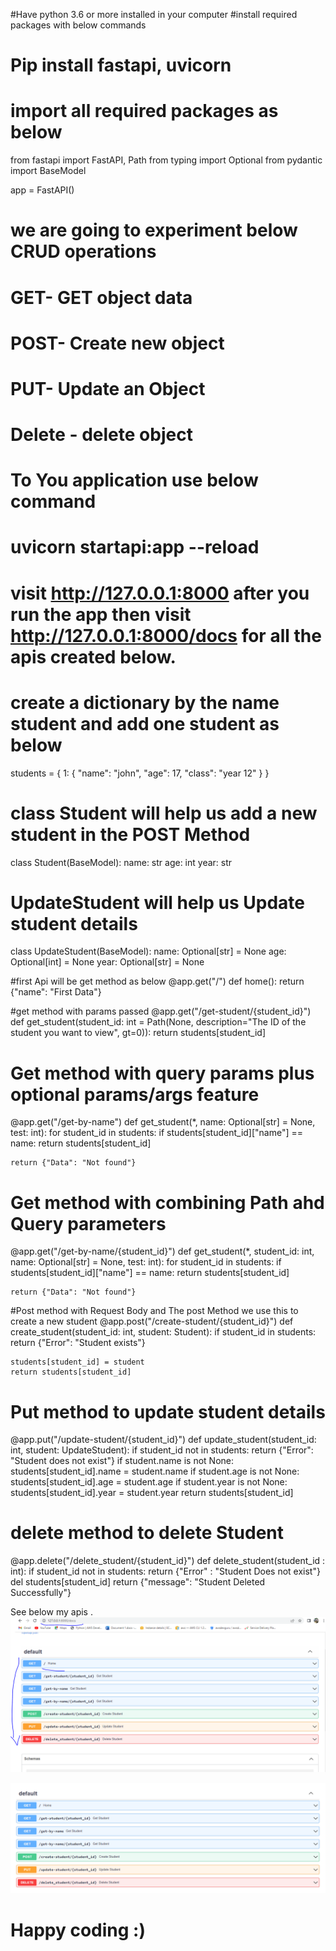 #Have python 3.6 or more installed in your computer
#install required packages with below commands
# Pip install fastapi, uvicorn

# import all required packages as below
from fastapi import FastAPI, Path
from typing import Optional
from pydantic import BaseModel


app = FastAPI()
# we are going to experiment below CRUD operations
# GET- GET object data
# POST- Create new object
# PUT- Update an Object
# Delete - delete object

# To You application use below command 
# uvicorn startapi:app --reload
# visit  http://127.0.0.1:8000 after you run the app then visit  http://127.0.0.1:8000/docs for all the apis created below.



# create a dictionary by the name student and add one student as below
students = {
    1: {
        "name": "john",
        "age": 17,
        "class": "year 12"
    }
}


# class Student will help us add a new student in the POST Method
class Student(BaseModel):
    name: str
    age: int
    year: str

# UpdateStudent will help us Update student details 
class UpdateStudent(BaseModel):
    name: Optional[str] = None
    age: Optional[int] = None
    year: Optional[str] = None


#first Api will be get method as below
@app.get("/")
def home():
    return {"name": "First Data"}


#get method with params passed 
@app.get("/get-student/{student_id}")
def get_student(student_id: int = Path(None, description="The ID of the student you want to view", gt=0)):
    return students[student_id]


# Get method with query params plus optional params/args feature

@app.get("/get-by-name")
def get_student(*, name: Optional[str] = None, test: int):
    for student_id in students:
        if students[student_id]["name"] == name:
            return students[student_id]

    return {"Data": "Not found"}


# Get method with combining Path ahd Query parameters

@app.get("/get-by-name/{student_id}")
def get_student(*, student_id: int, name: Optional[str] = None, test: int):
    for student_id in students:
        if students[student_id]["name"] == name:
            return students[student_id]

    return {"Data": "Not found"}


#Post method with Request Body and The post Method we use this to create a new student 
@app.post("/create-student/{student_id}")
def create_student(student_id: int, student: Student):
    if student_id in students:
        return {"Error": "Student exists"}

    students[student_id] = student
    return students[student_id] 


# Put method to update student details
@app.put("/update-student/{student_id}")
def update_student(student_id: int, student: UpdateStudent):
    if student_id not in students:
        return {"Error": "Student does not exist"}
    if student.name is not None:
        students[student_id].name = student.name
    if student.age is not None:
        students[student_id].age = student.age
    if student.year is not None:
        students[student_id].year = student.year
    return students[student_id]

# delete method to delete Student 

@app.delete("/delete_student/{student_id}")
def delete_student(student_id : int):
    if student_id not in students:
        return {"Error" : "Student Does not exist"}
    del students[student_id]
    return {"message": "Student Deleted Successfully"}

See below my apis .
![img_1.png](img_1.png)

![img.png](img.png)

# Happy coding :)
